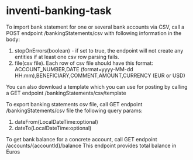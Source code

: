 # inventi-banking-task

To import bank statement for one or several bank accounts via
CSV, call a POST endpoint /bankingStatements/csv with following information in the body:
1. stopOnErrors(boolean) - if set to true, the endpoint will not create any entities if at least one csv row parsing fails.
2. file(csv file). Each row of csv file should have this format: 
ACCOUNT_NUMBER,DATE (format=yyyy-MM-dd HH:mm),BENEFICIARY,COMMENT,AMOUNT,CURRENCY (EUR or USD)

You can also download a template which you can use for posting by calling a GET endpoint /bankingStatements/csv/template

To export banking statements csv file, call GET endpoint /bankingStatements/csv file the following query params:
1. dateFrom(LocalDateTime:optional)
2. dateTo(LocalDateTime:optional)

To get bank balance for a concrete account, call GET endpoint /accounts/{accountId}/balance
This endpoint provides total balance in Euros